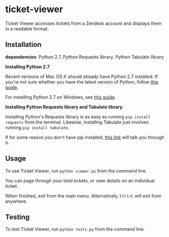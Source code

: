 # ticket-viewer

Ticket Viewer accesses tickets from a Zendesk account and displays them in a readable format.

## Installation

**dependencies**: Python 2.7, Python Requests library, Python Tabulate library

**Installing Python 2.7**

Recent versions of Mac OS X should already have Python 2.7 installed. If you're not sure whether you have the latest version of Python, follow [this guide](http://docs.python-guide.org/en/latest/starting/install/osx/).

For installing Python 2.7 on Windows, see [this guide](ADD_LINK).

**Installing Python Requests library and Tabulate library**

Installing Python's Requests library is as easy as running `pip install requests` from the terminal. Likewise, installing Tabulate just involves running `pip install tabulate`.

If for some reason you don't have pip installed, [this link](http://docs.python-guide.org/en/latest/starting/install/osx/#install-osx) will talk you through it.

## Usage

To use Ticket Viewer, run `python viewer.py` from the command line.

You can page through your total tickets, or view details on an individual ticket.

When finished, exit from the main menu. Alternatively, `Ctrl+C` will exit from anywhere.

## Testing

To test Ticket Viewer, run `python tests.py` from the command line.
